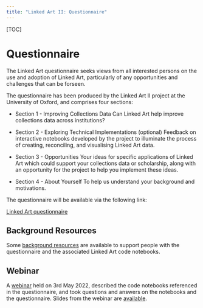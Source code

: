 ```yaml
---
title: "Linked Art II: Questionnaire"
---
```


[TOC]

# Questionnaire

The Linked Art questionnaire seeks views from all interested persons on the use and adoption of Linked Art, particularly of any opportunities and challenges that can be forseen. 

The questionnaire has been produced by the Linked Art II project at the University of Oxford, and comprises four sections:

* Section 1 - Improving Collections Data
Can Linked Art help improve collections data across institutions?

* Section 2 - Exploring Technical Implementations (optional)
Feedback on interactive notebooks developed by the project to illuminate the process of creating, reconciling, and visualising Linked Art data.

* Section 3 - Opportunities
Your ideas for specific applications of Linked Art which could support your collections data or scholarship, along with an opportunity for the project to help you implement these ideas.

* Section 4 - About Yourself
To help us understand your background and motivations.

The questionnaire will be available via the following link:

[Linked Art questionnaire](https://oxford.onlinesurveys.ac.uk/linked-art-adoption-opportunities-and-challenges)

## Background Resources

Some [background resources](./background-resources/) are available to support people with the questionnaire and the associated Linked Art code notebooks.

## Webinar

A [webinar](../webinar) held on 3rd May 2022, described the code notebooks referenced in the questionnaire, and took questions and answers on the notebooks and the questionnaire. Slides from the webinar are [available](../webinar/).


